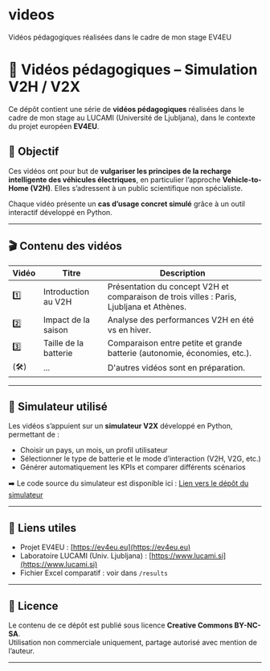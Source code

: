 # videos
Vidéos pédagogiques réalisées dans le cadre de mon stage EV4EU
# 🎥 Vidéos pédagogiques – Simulation V2H / V2X

Ce dépôt contient une série de **vidéos pédagogiques** réalisées dans le cadre de mon stage au LUCAMI (Université de Ljubljana), dans le contexte du projet européen **EV4EU**.

## 📌 Objectif

Ces vidéos ont pour but de **vulgariser les principes de la recharge intelligente des véhicules électriques**, en particulier l’approche **Vehicle-to-Home (V2H)**. Elles s’adressent à un public scientifique non spécialiste.

Chaque vidéo présente un **cas d’usage concret simulé** grâce à un outil interactif développé en Python.

---

## 🎬 Contenu des vidéos

| Vidéo | Titre | Description |
|-------|-------|-------------|
| 1️⃣ | Introduction au V2H | Présentation du concept V2H et comparaison de trois villes : Paris, Ljubljana et Athènes. |
| 2️⃣ | Impact de la saison | Analyse des performances V2H en été vs en hiver. |
| 3️⃣ | Taille de la batterie | Comparaison entre petite et grande batterie (autonomie, économies, etc.). |
| (🛠️) | ... | D'autres vidéos sont en préparation. |

---

## 🧪 Simulateur utilisé

Les vidéos s’appuient sur un **simulateur V2X** développé en Python, permettant de :
- Choisir un pays, un mois, un profil utilisateur
- Sélectionner le type de batterie et le mode d’interaction (V2H, V2G, etc.)
- Générer automatiquement les KPIs et comparer différents scénarios

➡️ Le code source du simulateur est disponible ici : [Lien vers le dépôt du simulateur]()

---

## 🔗 Liens utiles

- Projet EV4EU : [https://ev4eu.eu](https://ev4eu.eu)
- Laboratoire LUCAMI (Univ. Ljubljana) : [https://www.lucami.si](https://www.lucami.si)
- Fichier Excel comparatif : voir dans `/results`

---

## 📄 Licence

Le contenu de ce dépôt est publié sous licence **Creative Commons BY-NC-SA**.  
Utilisation non commerciale uniquement, partage autorisé avec mention de l’auteur.

---

